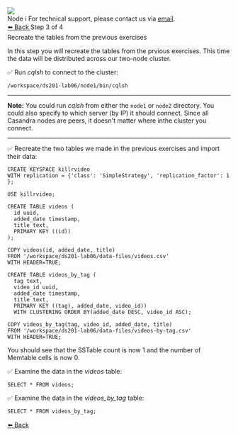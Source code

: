<!-- TOP -->
<div class="top">
  <img class="scenario-academy-logo" src="https://datastax-academy.github.io/katapod-shared-assets/images/ds-academy-2023.svg" />
  <div class="scenario-title-section">
    <span class="scenario-title">Node</span>
    <span class="scenario-subtitle">ℹ️ For technical support, please contact us via <a href="mailto:academy@datastax.com">email</a>.</span>
  </div>
</div>

<!-- NAVIGATION -->
<div id="navigation-top" class="navigation-top">
 <a href='command:katapod.loadPage?[{"step":"step2"}]'
   class="btn btn-dark navigation-bottom-left">⬅️ Back
 </a>
<span class="step-count"> Step 3 of 4</span>
</div>

<!-- CONTENT -->

<div class="step-title">Recreate the tables from the previous exercises</div>

In this step you will recreate the tables from the prvious exercises. This time the data will be distributed across our two-node cluster.

✅ Run *cqlsh* to connect to the cluster:
```
/workspace/ds201-lab06/node1/bin/cqlsh
```
---
**Note:** You could run *cqlsh* from either the `node1` or `node2` directory. You could also specify to which server (by IP) it should connect. Since all Casandra nodes are peers, it doesn't matter where inthe cluster you connect.

---

✅ Recreate the two tables we made in the previous exercises and import their data:
```
CREATE KEYSPACE killrvideo 
WITH replication = {'class': 'SimpleStrategy', 'replication_factor': 1 };

USE killrvideo;

CREATE TABLE videos (
  id uuid,
  added_date timestamp,
  title text,
  PRIMARY KEY ((id))
);

COPY videos(id, added_date, title) 
FROM '/workspace/ds201-lab06/data-files/videos.csv' 
WITH HEADER=TRUE;

CREATE TABLE videos_by_tag (
  tag text,
  video_id uuid,
  added_date timestamp,
  title text,
  PRIMARY KEY ((tag), added_date, video_id))
  WITH CLUSTERING ORDER BY(added_date DESC, video_id ASC);

COPY videos_by_tag(tag, video_id, added_date, title) 
FROM '/workspace/ds201-lab06/data-files/videos-by-tag.csv' 
WITH HEADER=TRUE;
```

You should see that the SSTable count is now 1 and the number of Memtable cells is now 0.

✅ Examine the data in the *videos* table:
```
SELECT * FROM videos;
```
✅ Examine the data in the *videos_by_tag* table:
```
SELECT * FROM videos_by_tag;
```

<!-- NAVIGATION -->
<div id="navigation-bottom" class="navigation-bottom">
  <a href='command:katapod.loadPage?[{"step":"step2"}]'
   class="btn btn-dark navigation-bottom-left">⬅️ Back
 </a>
</div>

